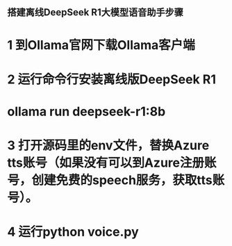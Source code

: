 ## 搭建离线DeepSeek R1大模型语音助手步骤

# 1 到Ollama官网下载Ollama客户端
# 2 运行命令行安装离线版DeepSeek R1
#     ollama run deepseek-r1:8b
# 3 打开源码里的env文件，替换Azure tts账号（如果没有可以到Azure注册账号，创建免费的speech服务，获取tts账号）。
# 4 运行python voice.py
